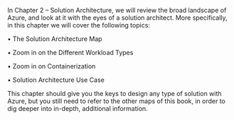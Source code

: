 In Chapter 2 – Solution Architecture, we will review the broad landscape of Azure, and look at it with the eyes of a solution architect. More specifically, in this chapter we will cover the following topics:

•	The Solution Architecture  Map

•	Zoom in on the Different Workload Types

•	Zoom in on Containerization

•	Solution Architecture Use Case    

This chapter should give you the keys to design any type of solution with Azure, but you still need to refer to the other maps of this book, in order to dig deeper into in-depth, additional information.
